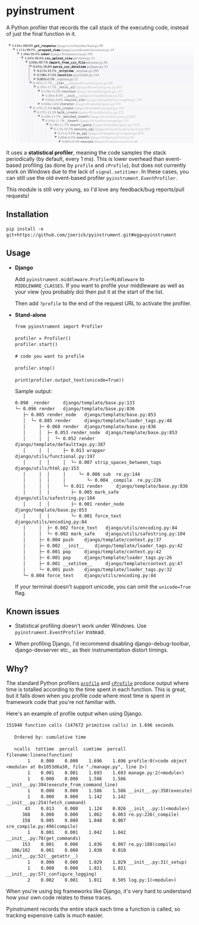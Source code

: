 pyinstrument
============

A Python profiler that records the call stack of the executing code, instead
of just the final function in it.

![Screenshot](screenshot.png)

It uses a **statistical profiler**, meaning the code samples the stack
periodically (by default, every 1 ms). This is lower overhead than event-
based profiling (as done by `profile` and `cProfile`), but does not currently
work on Windows due to the lack of `signal.setitimer`. In these cases, you can
still use the old event-based profiler `pyinstrument.EventProfiler`.

This module is still very young, so I'd love any feedback/bug reports/pull
requests!

Installation
------------

    pip install -e git+https://github.com/joerick/pyinstrument.git#egg=pyinstrument

Usage
-----

-   **Django**
    
    Add `pyinstrument.middleware.ProfilerMiddleware` to `MIDDLEWARE_CLASSES`.
    If you want to profile your middleware as well as your view (you probably
    do) then put it at the start of the list.

    Then add `?profile` to the end of the request URL to activate the
    profiler.

-   **Stand-alone**

        from pyinstrument import Profiler

        profiler = Profiler()
        profiler.start()

        # code you want to profile

        profiler.stop()

        print(profiler.output_text(unicode=True))

    Sample output:

        0.098 _render     django/template/base.py:133
        └─ 0.096 render   django/template/base.py:836
           ├─ 0.085 render_node   django/template/base.py:853
           │  └─ 0.085 render     django/template/loader_tags.py:48
           │     ├─ 0.068 render  django/template/base.py:836
           │     │  ├─ 0.053 render_node  django/template/base.py:853
           │     │  │  └─ 0.052 render    django/template/defaulttags.py:387
           │     │  │     ├─ 0.013 wrapper    django/utils/functional.py:197
           │     │  │     │  └─ 0.007 strip_spaces_between_tags   django/utils/html.py:153
           │     │  │     │     └─ 0.006 sub  re.py:144
           │     │  │     │        └─ 0.004 _compile  re.py:226
           │     │  │     └─ 0.011 render     django/template/base.py:836
           │     │  │        ├─ 0.005 mark_safe   django/utils/safestring.py:104
           │     │  │        ├─ 0.001 render_node     django/template/base.py:853
           │     │  │        └─ 0.001 force_text  django/utils/encoding.py:84
           │     │  ├─ 0.002 force_text   django/utils/encoding.py:84
           │     │  └─ 0.002 mark_safe    django/utils/safestring.py:104
           │     ├─ 0.004 push    django/template/context.py:37
           │     ├─ 0.002 __init__    django/template/loader_tags.py:42
           │     ├─ 0.001 pop     django/template/context.py:42
           │     ├─ 0.001 pop     django/template/loader_tags.py:26
           │     ├─ 0.001 __setitem__     django/template/context.py:47
           │     └─ 0.001 push    django/template/loader_tags.py:32
           └─ 0.004 force_text    django/utils/encoding.py:84

    If your terminal doesn't support unicode, you can omit the `unicode=True`
    flag.

Known issues
------------

-   Statistical profiling doesn't work under Windows. Use
    `pyinstrument.EventProfiler` instead.

-   When profiling Django, I'd recommend disabling django-debug-toolbar,
    django-devserver etc., as their instrumentation distort timings.

Why?
----

The standard Python profilers [`profile`][1] and [`cProfile`][2] produce
output where time is totalled according to the time spent in each function.
This is great, but it falls down when you profile code where most time is
spent in framework code that you're not familiar with.

[1]: http://docs.python.org/2/library/profile.html#module-profile
[2]: http://docs.python.org/2/library/profile.html#module-cProfile

Here's an example of profile output when using Django.

    151940 function calls (147672 primitive calls) in 1.696 seconds

       Ordered by: cumulative time

       ncalls  tottime  percall  cumtime  percall filename:lineno(function)
            1    0.000    0.000    1.696    1.696 profile:0(<code object <module> at 0x1053d6a30, file "./manage.py", line 2>)
            1    0.001    0.001    1.693    1.693 manage.py:2(<module>)
            1    0.000    0.000    1.586    1.586 __init__.py:394(execute_from_command_line)
            1    0.000    0.000    1.586    1.586 __init__.py:350(execute)
            1    0.000    0.000    1.142    1.142 __init__.py:254(fetch_command)
           43    0.013    0.000    1.124    0.026 __init__.py:1(<module>)
          388    0.008    0.000    1.062    0.003 re.py:226(_compile)
          158    0.005    0.000    1.048    0.007 sre_compile.py:496(compile)
            1    0.001    0.001    1.042    1.042 __init__.py:78(get_commands)
          153    0.001    0.000    1.036    0.007 re.py:188(compile)
      106/102    0.001    0.000    1.030    0.010 __init__.py:52(__getattr__)
            1    0.000    0.000    1.029    1.029 __init__.py:31(_setup)
            1    0.000    0.000    1.021    1.021 __init__.py:57(_configure_logging)
            2    0.002    0.001    1.011    0.505 log.py:1(<module>)


When you're using big frameworks like Django, it's very hard to understand how
your own code relates to these traces.

Pyinstrument records the entire stack each time a function is called, so
tracking expensive calls is much easier.

